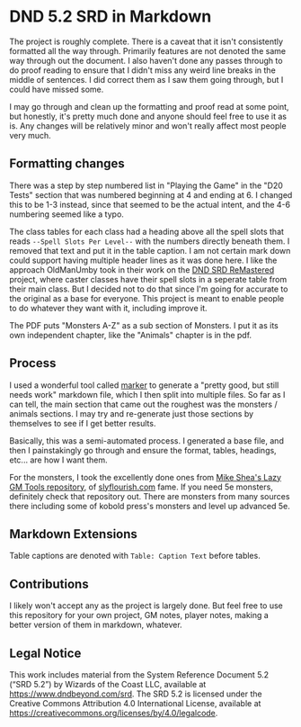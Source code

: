 # DND 5.2 SRD in Markdown

The project is roughly complete. There is a caveat that it isn't consistently formatted all the way through. Primarily features are not denoted the same way through out the document. I also haven't done any passes through to do proof reading to ensure that I didn't miss any weird line breaks in the middle of sentences. I did correct them as I saw them going through, but I could have missed some.

I may go through and clean up the formatting and proof read at some point, but honestly, it's pretty much done and anyone should feel free to use it as is. Any changes will be relatively minor and won't really affect most people very much.

## Formatting changes

There was a step by step numbered list in "Playing the Game" in the "D20 Tests" section that was numbered beginning at 4 and ending at 6. I changed this to be 1-3 instead, since that seemed to be the actual intent, and the 4-6 numbering seemed like a typo.

The class tables for each class had a heading above all the spell slots that reads `--Spell Slots Per Level--` with the numbers directly beneath them. I removed that text and put it in the table caption. I am not certain mark down could support having multiple header lines as it was done here. I like the approach OldManUmby took in their work on the [DND SRD ReMastered](https://github.com/OldManUmby/DND.SRD.Wiki) project, where caster classes have their spell slots in a seperate table from their main class. But I decided not to do that since I'm going for accurate to the original as a base for everyone. This project is meant to enable people to do whatever they want with it, including improve it.

The PDF puts "Monsters A-Z" as a sub section of Monsters. I put it as its own independent chapter, like the "Animals" chapter is in the pdf.

## Process

I used a wonderful tool called [marker](https://github.com/VikParuchuri/marker) to generate a "pretty good, but still needs work" markdown file, which I then split into multiple files. So far as I can tell, the main section that came out the roughest was the monsters / animals sections. I may try and re-generate just those sections by themselves to see if I get better results.

Basically, this was a semi-automated process. I generated a base file, and then I painstakingly go through and ensure the format, tables, headings, etc... are how I want them.

For the monsters, I took the excellently done ones from [Mike Shea's Lazy GM Tools repository](https://github.com/mshea/lazy_gm_tools), of [slyflourish.com](https://slyflourish.com/) fame. If you need 5e monsters, definitely check that repository out. There are monsters from many sources there including some of kobold press's monsters and level up advanced 5e.

## Markdown Extensions

Table captions are denoted with `Table: Caption Text` before tables.

## Contributions

I likely won't accept any as the project is largely done. But feel free to use this repository for your own project, GM notes, player notes, making a better version of them in markdown, whatever. 

## Legal Notice

This work includes material from the System Reference Document 5.2 (“SRD 5.2”) by Wizards of the Coast LLC, available at https://www.dndbeyond.com/srd. The SRD 5.2 is licensed under the Creative Commons Attribution 4.0 International License, available at https://creativecommons.org/licenses/by/4.0/legalcode.
